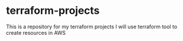 # terraform-projects
This is a repository for my terraform projects 
I will use terraform tool to create resources in AWS 
